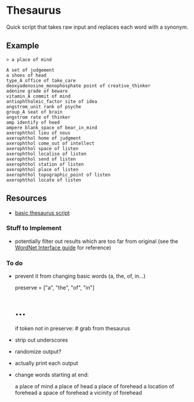 # Thesaurus

Quick script that takes raw input and replaces each word with a synonym.

## Example

    > a place of mind

    A set of judgement
    a shoes of head
    type_A office of take_care
    deoxyadenosine_monophosphate point of creative_thinker
    adenine grade of beware
    vitamin_A commit of mind
    antiophthalmic_factor site of idea
    angstrom_unit rank of psyche
    group_A seat of brain
    angstrom rate of thinker
    amp identify of heed
    ampere blank_space of bear_in_mind
    axerophthol lieu of nous
    axerophthol home of judgment
    axerophthol come_out of intellect
    axerophthol space of listen
    axerophthol localise of listen
    axerophthol send of listen
    axerophthol station of listen
    axerophthol place of listen
    axerophthol topographic_point of listen
    axerophthol locate of listen

## Resources

* [basic thesaurus script](http://stackoverflow.com/questions/5534926/to-find-synonyms-defintions-and-example-sentences-using-wordnet)

### Stuff to Implement

* potentially filter out results which are too far from original (see the [WordNet Interface guide](http://www.nltk.org/howto/wordnet.html) for reference)

### To do

* prevent it from changing basic words (a, the, of, in...)

    preserve = ["a", "the", "of", "in"]

    # ...

    if token not in preserve:
        # grab from thesaurus

* strip out underscores
* randomize output?
* actually print each output
* change words starting at end:

    a place of mind
    a place of head
    a place of forehead
    a location of forehead
    a space of forehead
    a vicinity of forehead
